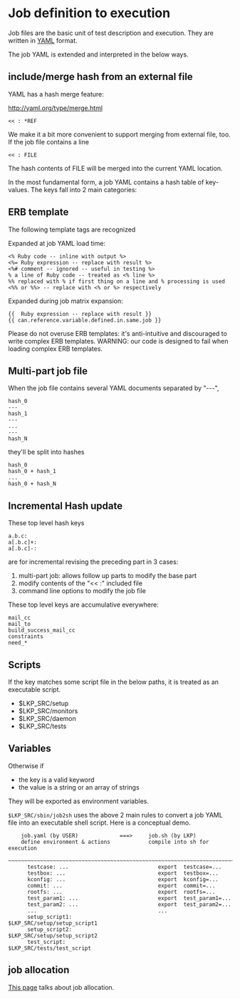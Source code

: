 # Job definition to execution


Job files are the basic unit of test description and execution.
They are written in [YAML](http://yaml.org/YAML_for_ruby.html) format.

The job YAML is extended and interpreted in the below ways.

## include/merge hash from an external file

YAML has a hash merge feature:

  http://yaml.org/type/merge.html

	<< : *REF

We make it a bit more convenient to support merging from external file, too.
If the job file contains a line

	<< : FILE

The hash contents of FILE will be merged into the current YAML location.

In the most fundamental form, a job YAML contains a hash table of key-values.
The keys fall into 2 main categories:

## ERB template

The following template tags are recognized

Expanded at job YAML load time:

	<% Ruby code -- inline with output %>
	<%= Ruby expression -- replace with result %>
	<%# comment -- ignored -- useful in testing %>
	% a line of Ruby code -- treated as <% line %>
	%% replaced with % if first thing on a line and % processing is used
	<%% or %%> -- replace with <% or %> respectively

Expanded during job matrix expansion:

	{{  Ruby expression -- replace with result }}
	{{ can.reference.variable.defined.in.same.job }}

Please do not overuse ERB templates: it's anti-intuitive and discouraged
to write complex ERB templates. WARNING: our code is designed to fail when
loading complex ERB templates.

## Multi-part job file

When the job file contains several YAML documents separated by "---",

	hash_0
	---
	hash_1
	---
	...
	---
	hash_N

they'll be split into hashes

	hash_0
	hash_0 + hash_1
	...
	hash_0 + hash_N

## Incremental Hash update

These top level hash keys

	a.b.c:
	a[.b.c]+:
	a[.b.c]-:

are for incremental revising the preceding part in 3 cases:

1) multi-part job: allows follow up parts to modify the base part
2) modify contents of the "<< :" included file
3) command line options to modify the job file

These top level keys are accumulative everywhere:

	mail_cc
	mail_to
	build_success_mail_cc
	constraints
	need_*

## Scripts

If the key matches some script file in the below paths, it is treated as an
executable script.

  - $LKP_SRC/setup
  - $LKP_SRC/monitors
  - $LKP_SRC/daemon
  - $LKP_SRC/tests


## Variables

Otherwise if

  - the key is a valid keyword
  - the value is a string or an array of strings

They will be exported as environment variables.

`$LKP_SRC/sbin/job2sh` uses the above 2 main rules to convert a job YAML file
into an executable shell script. Here is a conceptual demo.

```
	job.yaml (by USER)             ===>     job.sh (by LKP)
	define environment & actions            compile into sh for execution
	~~~~~~~~~~~~~~~~~~~~~~~~~~~~~~~~~~~~~~~~~~~~~~~~~~~~~~~~~~~~~~~~~~~~~~~
	  testcase: ...                            export  testcase=...
	  testbox: ...                             export  testbox=...
	  kconfig: ...                             export  kconfig=...
	  commit: ...                              export  commit=...
	  rootfs: ...                              export  rootfs=...
	  test_param1: ...                         export  test_param1=...
	  test_param2: ...                         export  test_param2=...
	  ...                                      ...
	  setup_script1:                           $LKP_SRC/setup/setup_script1
	  setup_script2:                           $LKP_SRC/setup/setup_script2
	  test_script:                             $LKP_SRC/tests/test_script
```
## job allocation
[This page](README-job-allocation.html) talks about job allocation.
